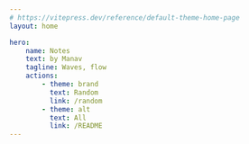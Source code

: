 ```yaml
---
# https://vitepress.dev/reference/default-theme-home-page
layout: home

hero:
    name: Notes
    text: by Manav
    tagline: Waves, flow
    actions:
        - theme: brand
          text: Random
          link: /random
        - theme: alt
          text: All
          link: /README
---
```

